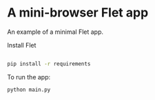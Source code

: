 # A mini-browser Flet app

An example of a minimal Flet app.

Install Flet

```bash

pip install -r requirements

```

To run the app:

```bash
python main.py
```